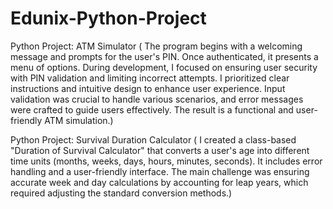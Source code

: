 # Edunix-Python-Project
Python Project: ATM Simulator
( The program begins with a welcoming message and prompts for the user's PIN. Once authenticated, it presents a menu of options. During development, I focused on ensuring user security with PIN validation and limiting incorrect attempts. I prioritized clear instructions and intuitive design to enhance user experience. Input validation was crucial to handle various scenarios, and error messages were crafted to guide users effectively. The result is a functional and user-friendly ATM simulation.)

Python Project: Survival Duration Calculator
( I created a class-based "Duration of Survival Calculator" that converts a user's age into different time units (months, weeks, days, hours, minutes, seconds). It includes error handling and a user-friendly interface. The main challenge was ensuring accurate week and day calculations by accounting for leap years, which required adjusting the standard conversion methods.)
